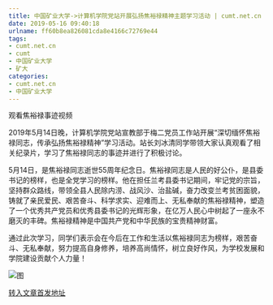 ```yaml
---
title: 中国矿业大学->计算机学院党站开展弘扬焦裕禄精神主题学习活动 | cumt.net.cn
date: 2019-05-16 09:40:18
urlname: ff60b8ea826081cda8e4166c72769e44
tags: 
- cumt.net.cn
- cumt
- 中国矿业大学
- 矿大
categories:
- cumt.net.cn
- 中国矿业大学
---
```



观看焦裕禄事迹视频

2019年5月14日晚，计算机学院党站宣教部于梅二党员工作站开展“深切缅怀焦裕禄同志，传承弘扬焦裕禄精神”学习活动。站长刘冰清同学带领大家认真观看了相关纪录片，学习了焦裕禄同志的事迹并进行了积极讨论。

5月14日，是焦裕禄同志逝世55周年纪念日。焦裕禄同志是人民的好公仆，是县委书记的榜样，也是全党学习的榜样。他在担任兰考县委书记期间，牢记党的宗旨，坚持群众路线，带领全县人民除内涝、战风沙、治盐碱，奋力改变兰考贫困面貌，铸就了亲民爱民、艰苦奋斗、科学求实、迎难而上、无私奉献的焦裕禄精神，塑造了一个优秀共产党员和优秀县委书记的光辉形象，在亿万人民心中树起了一座永不磨灭的丰碑。焦裕禄精神是中国共产党和中华民族的宝贵精神财富。

通过此次学习，同学们表示会在今后在工作和生活以焦裕禄同志为榜样，艰苦奋斗、无私奉献，努力提高自身修养，培养高尚情怀，树立良好作风，为学校发展和学院建设贡献个人力量！



![图](http://xwzx.cumt.edu.cn/_upload/article/images/2b/04/7e46dd434c839b22bc44519097e3/84a57dd7-df8a-47d5-966e-b207fcbd4426.png)

[转入文章首发地址](http://xwzx.cumt.edu.cn/02/76/c523a524918/page.htm)